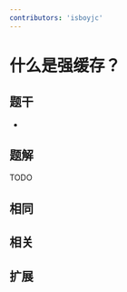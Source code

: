 ```yaml
---
contributors: 'isboyjc'
---
```


# 什么是强缓存？

## 题干

- 



## 题解

<!-- ::: details 点我查看题解 -->

  TODO

<!-- ::: -->



## 相同


## 相关


## 扩展

